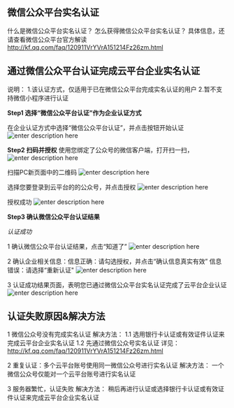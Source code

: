 
## 微信公众平台实名认证

什么是微信公众平台实名认证？
怎么获得微信公众平台实名认证？
具体信息，还请查看微信公众平台官方解读 http://kf.qq.com/faq/120911VrYVrA151214Fz26zm.html



## 通过微信公众平台认证完成云平台企业实名认证
说明：
1.该认证方式，仅适用于已在微信公众平台完成实名认证的用户
2.暂不支持微信小程序进行认证

**Step1  选择“微信公众平台认证”作为企业认证方式**

在企业认证方式中选择“微信公众平台认证”，并点击按钮开始认证
![enter description here][1]


**Step2  扫码并授权**
使用您绑定了公众号的微信客户端，打开扫一扫，
![enter description here][2]

扫描PC新页面中的二维码
![enter description here][3]

选择您要登录到云平台的的公众号，并点击授权
![enter description here][4]

授权成功
![enter description here][5]


**Step3  确认微信公众平台认证结果**

*认证成功*

1  确认微信公众平台认证结果，点击“知道了”
![enter description here][6]

2 确认企业相关信息：信息正确：请勾选授权，并点击“确认信息真实有效”
                                   信息错误：请选择“重新认证"
![enter description here][7]

3 认证成功结果页面，表明您已通过微信公众平台实名认证完成了云平台企业认证
![enter description here][8]


## 认证失败原因&解决方法

1 微信公众号没有完成实名认证
   解决方法：
   1.1  选用银行卡认证或有效证件认证来完成云平台企业实名认证
   1.2  先通过微信公众号实名认证 详见： 
          http://kf.qq.com/faq/120911VrYVrA151214Fz26zm.html
							
2 重复认证：多个云平台账号使用同一微信公众号进行实名认证
  解决方法：
  一个微信公众号仅能对一个云平台账号进行实名认证
  
  
3 服务器繁忙，认证失败
   解决方法：
   稍后再进行认证或选择银行卡认证或有效证件认证来完成云平台企业实名认证
   


  [1]: https://mc.qcloudimg.com/static/img/4ec7c450edb1ad4c3728289b1c3a2fac/Step1.png
  [2]: https://mc.qcloudimg.com/static/img/db96dab81ea00394de4ef2c89bbff5f5/step2.1.png
  [3]: https://mc.qcloudimg.com/static/img/bac6b84a00a32a3ee0c287fac01785ee/step2.2.png
  [4]: https://mc.qcloudimg.com/static/img/9d7d8182b7facd0df6fd28cd1597ce58/step2.3.png
  [5]: https://mc.qcloudimg.com/static/img/f922081ddb134fe4858b8ada75ed50f3/step2.4.png
  [6]: https://mc.qcloudimg.com/static/img/000f720effb2469d9135b49d34a0b414/3-1.png
  [7]: https://mc.qcloudimg.com/static/img/88baae81775cbd252254a1bbfe266190/3-2.png
  [8]: https://mc.qcloudimg.com/static/img/a3c0e5e3eb7441c36fa44d077d411de9/3-3.png